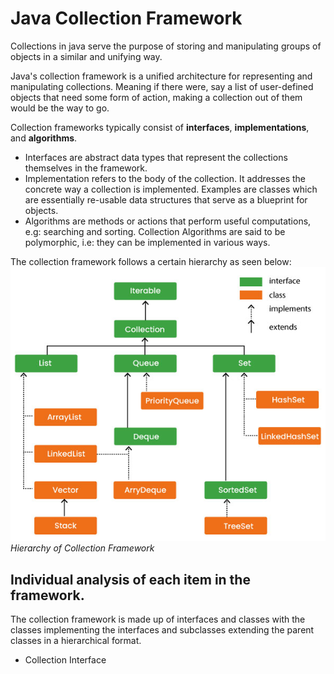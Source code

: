# Java Collection Framework
Collections in java serve the purpose of storing and manipulating groups of objects in a similar and unifying way.

Java's collection framework is a unified architecture for representing and manipulating collections.
Meaning if there were, say a list of user-defined objects that need some form of action, making a collection out of them would be the way to go.

Collection frameworks typically consist of **interfaces**, **implementations**, and **algorithms**.
- Interfaces are abstract data types that represent the collections themselves in the framework.
- Implementation refers to the body of the collection. It addresses the concrete way a collection is implemented. Examples are classes which are essentially re-usable data structures that serve as a blueprint for objects.
- Algorithms are methods or actions that perform useful computations, e.g: searching and sorting.
 Collection Algorithms are said to be polymorphic, i.e: they can be implemented in various ways.

The collection framework follows a certain hierarchy as seen below:
![img_2.png](img_2.png)
_Hierarchy of Collection Framework_

## Individual analysis of each item in the framework.
The collection framework is made up of interfaces and classes with the classes implementing the interfaces and subclasses extending the parent classes in a hierarchical format.

- Collection Interface
